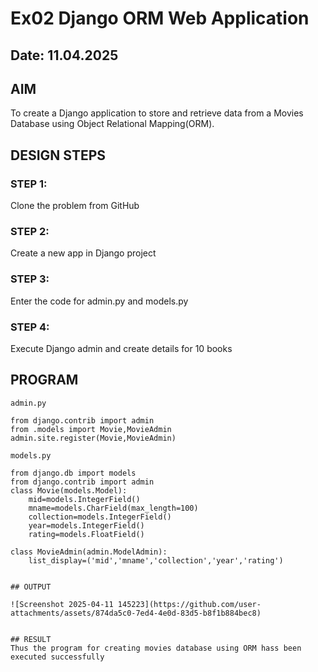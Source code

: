# Ex02 Django ORM Web Application
## Date: 11.04.2025

## AIM
To create a Django application to store  and retrieve data from a Movies Database using Object Relational Mapping(ORM).



## DESIGN STEPS

### STEP 1:
Clone the problem from GitHub

### STEP 2:
Create a new app in Django project

### STEP 3:
Enter the code for admin.py and models.py

### STEP 4:
Execute Django admin and create details for 10 books

## PROGRAM
```
admin.py

from django.contrib import admin
from .models import Movie,MovieAdmin
admin.site.register(Movie,MovieAdmin)

models.py

from django.db import models
from django.contrib import admin
class Movie(models.Model):
    mid=models.IntegerField()
    mname=models.CharField(max_length=100)
    collection=models.IntegerField()
    year=models.IntegerField()
    rating=models.FloatField()

class MovieAdmin(admin.ModelAdmin):
    list_display=('mid','mname','collection','year','rating')


## OUTPUT

![Screenshot 2025-04-11 145223](https://github.com/user-attachments/assets/874da5c0-7ed4-4e0d-83d5-b8f1b884bec8)


## RESULT
Thus the program for creating movies database using ORM hass been executed successfully
